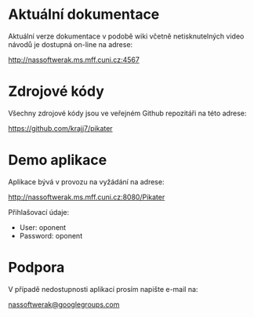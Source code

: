 # Aktuální dokumentace

Aktuální verze dokumentace v podobě wiki včetně netisknutelných video návodů je dostupná on-line na adrese:

http://nassoftwerak.ms.mff.cuni.cz:4567

# Zdrojové kódy

Všechny zdrojové kódy jsou ve veřejném Github repozitáři na této adrese:

https://github.com/krajj7/pikater

# Demo aplikace

Aplikace bývá v provozu na vyžádání na adrese:

http://nassoftwerak.ms.mff.cuni.cz:8080/Pikater

Přihlašovací údaje:

* User: oponent
* Password: oponent

# Podpora

V případě nedostupnosti aplikací prosím napište e-mail na:

nassoftwerak@googlegroups.com

